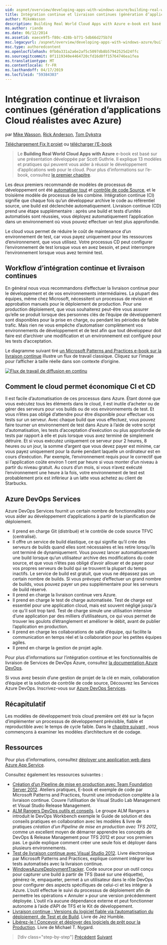 ```yaml
---
uid: aspnet/overview/developing-apps-with-windows-azure/building-real-world-cloud-apps-with-windows-azure/continuous-integration-and-continuous-delivery
title: Intégration continue et livraison continues (génération d’applications Cloud réalistes avec Azure) | Microsoft Docs
author: MikeWasson
description: Building Real World Cloud Apps with Azure e-book est basé sur une présentation développée par Scott Guthrie. Il explique 13 modèles et pratiques qui peuvent il...
ms.author: riande
ms.date: 06/12/2014
ms.assetid: eaece9f5-f80c-428b-b771-5db66d275b7d
msc.legacyurl: /aspnet/overview/developing-apps-with-windows-azure/building-real-world-cloud-apps-with-windows-azure/continuous-integration-and-continuous-delivery
msc.type: authoredcontent
ms.openlocfilehash: 0fb0a331a2a6e2af5c5097db8b57942525d24ffc
ms.sourcegitcommit: 0f1119340e4464720cfd16d0ff15764746ea1fea
ms.translationtype: MT
ms.contentlocale: fr-FR
ms.lasthandoff: 04/17/2019
ms.locfileid: "59384303"
---
```

# <a name="continuous-integration-and-continuous-delivery-building-real-world-cloud-apps-with-azure"></a>Intégration continue et livraison continues (génération d’applications Cloud réalistes avec Azure)

par [Mike Wasson](https://github.com/MikeWasson), [Rick Anderson]((https://twitter.com/RickAndMSFT)), [Tom Dykstra](https://github.com/tdykstra)

[Téléchargement Fix It projet](http://code.msdn.microsoft.com/Fix-It-app-for-Building-cdd80df4) ou [télécharger l’E-book](http://blogs.msdn.com/b/microsoft_press/archive/2014/07/23/free-ebook-building-cloud-apps-with-microsoft-azure.aspx)

> Le **Building Real World Cloud Apps with Azure** e-book est basé sur une présentation développée par Scott Guthrie. Il explique 13 modèles et pratiques qui peuvent vous aider à réussir le développement d’applications web pour le cloud. Pour plus d’informations sur l’e-book, consultez [le premier chapitre](introduction.md).


Les deux premiers recommandé de modèles de processus de développement ont été [automatiser tout](automate-everything.md) et [contrôle de code Source](source-control.md), et le troisième modèle de processus de les combine. Intégration continue (CI) signifie que chaque fois qu’un développeur archive le code au référentiel source, une build est déclenchée automatiquement. Livraison continue (CD) prend une étape supplémentaire : après une build et tests d’unités automatisés sont réussies, vous déployez automatiquement l’application dans un environnement où vous pouvez effectuer un test plus approfondie.

Le cloud vous permet de réduire le coût de maintenance d’un environnement de test, car vous payez uniquement pour les ressources d’environnement, que vous utilisez. Votre processus CD peut configurer l’environnement de test lorsque vous en avez besoin, et peut interrompre l’environnement lorsque vous avez terminé test.

## <a name="continuous-integration-and-continuous-delivery-workflow"></a>Workflow d’intégration continue et livraison continues

En général nous vous recommandons d’effectuer la livraison continue pour le développement et de vos environnements intermédiaires. La plupart des équipes, même chez Microsoft, nécessitent un processus de révision et approbation manuels pour le déploiement de production. Pour une production déploiement, que vous souhaiterez peut-être vous assurer qu’elle se produit lorsque des personnes clés de l’équipe de développement sont disponibles pour la prise en charge, ou pendant les périodes de faible trafic. Mais rien ne vous empêche d’automatiser complètement vos environnements de développement et de test afin que tout développeur doit faire est d’archiver une modification et un environnement est configuré pour les tests d’acceptation.

Le diagramme suivant tiré [un Microsoft Patterns and Practices e-book sur la livraison continue](https://aka.ms/ReleasePipeline) illustre un flux de travail classique. Cliquez sur l’image pour l’afficher à taille réelle dans son contexte d’origine.

[![Flux de travail de diffusion en continu](continuous-integration-and-continuous-delivery/_static/image1.png)](https://msdn.microsoft.com/library/dn449955.aspx)

## <a name="how-the-cloud-enables-cost-effective-ci-and-cd"></a>Comment le cloud permet économique CI et CD

Il est facile d’automatisation de ces processus dans Azure. Étant donné que vous exécutez tous les éléments dans le cloud, il est inutile d’acheter ou de gérer des serveurs pour vos builds ou de vos environnements de test. Et vous n’êtes pas obligé d’attendre pour être disponible pour effectuer vos tests sur un serveur. Avec chaque build que vous effectuez, vous pouvez faire tourner un environnement de test dans Azure à l’aide de votre script d’automatisation, les tests d’acceptation d’exécution ou plus approfondie de tests par rapport à elle et puis lorsque vous avez terminé de simplement détruire. Et si vous exécutez uniquement ce serveur pour 2 heures, 8 heures ou un jour, la somme d’argent que vous devez payer est minime, car vous payez uniquement pour la durée pendant laquelle un ordinateur est en cours d’exécution. Par exemple, l’environnement requis pour le correctif que si l’application coûte environ 1 cent par heure si vous monter d’un niveau à partir du niveau gratuit. Au cours d’un mois, si vous n’avez exécuté l’environnement une heure à la fois, votre environnement de test est probablement prix est inférieur à un latte vous achetez au client de Starbucks.

## <a name="azure-devops-services"></a>Azure DevOps Services 

Azure DevOps Services fournit un certain nombre de fonctionnalités pour vous aider au développement d’applications à partir de la planification de déploiement.

- Il prend en charge Git (distribué) et le contrôle de code source TFVC (centralisé).
- Il offre un service de build élastique, ce qui signifie qu’il crée des serveurs de builds quand elles sont nécessaires et les retire lorsqu’ils ont terminé de dynamiquement. Vous pouvez lancer automatiquement une build lorsque qu’un utilisateur archive des modifications du code source, et que vous n’êtes pas obligé d’avoir allouer et de payer pour vos propres serveurs de build qui se trouvent la plupart du temps inactifs. Le service de build est gratuit, que vous ne dépassez pas un certain nombre de builds. Si vous prévoyez d’effectuer un grand nombre de builds, vous pouvez payer un peu supplémentaire pour les serveurs de build réservé.
- Il prend en charge la livraison continue vers Azure.
- Il prend en charge le test de charge automatisée. Test de charge est essentiel pour une application cloud, mais est souvent négligé jusqu'à ce qu’il soit trop tard. Test de charge simule une utilisation intensive d’une application par des milliers d’utilisateurs, ce qui vous permet de trouver les goulots d’étranglement et améliorer le débit, avant de publier l’application en production.
- Il prend en charge les collaborations de salle d’équipe, qui facilite la communication en temps réel et la collaboration pour les petites équipes agiles.
- Il prend en charge la gestion de projet agile.


Pour plus d’informations sur l’intégration continue et les fonctionnalités de livraison de Services de DevOps Azure, consultez [la documentation Azure DevOps](/azure/devops/index).

Si vous avez besoin d’une gestion de projet de la clé en main, collaboration d’équipe et la solution de contrôle de code source, Découvrez les Services Azure DevOps. Inscrivez-vous sur [Azure DevOps Services](https://dev.azure.com/).

## <a name="summary"></a>Récapitulatif

Les modèles de développement trois cloud première ont été sur la façon d’implémenter un processus de développement prévisible, fiable et reproductible avec le temps de cycle faible. Dans le [chapitre suivant](web-development-best-practices.md) , nous commençons à examiner les modèles d’architecture et de codage.

## <a name="resources"></a>Ressources

Pour plus d’informations, consultez [déployer une application web dans Azure App Service](https://azure.microsoft.com/documentation/articles/web-sites-deploy/).

Consultez également les ressources suivantes :

- [Création d’un Pipeline de mise en production avec Team Foundation Server 2012](https://aka.ms/ReleasePipeline). Ateliers pratiques, E-book et exemple de code par Microsoft Patterns and Practices, fournit une introduction complète à la livraison continue. Couvre l’utilisation de Visual Studio Lab Management et Visual Studio Release Management.
- [ALM Rangers DevOps outils et conseils](https://aka.ms/vsarsolutions/). Le groupe ALM Rangers a introduit le DevOps Workbench exemple le Guide de solution et des conseils pratiques en collaboration avec les modèles &amp; livre de pratiques *création d’un Pipeline de mise en production avec TFS 2012*, comme un excellent moyen de démarrer apprendre les concepts de DevOps &amp; Release Management pour TFS 2012 et pour vos premiers pas. Le guide explique comment créer une seule fois et déployer dans plusieurs environnements.
- [Test de livraison continue avec Visual Studio 2012](https://msdn.microsoft.com/library/jj159345.aspx). Livre électronique par Microsoft Patterns and Practices, explique comment intégrer les tests automatisés avec la livraison continue.
- [WindowsAzureDeploymentTracker](https://github.com/RyanTBerry/WindowsAzureDeploymentTracker). Code source pour un outil conçu pour capturer une build à partir de TFS (basé sur une étiquette), générez-le, empaqueter, permet à un utilisateur dans le rôle DevOps pour configurer des aspects spécifiques de celui-ci et les intégrer à Azure. L’outil effectue le suivi du processus de déploiement afin de permettre les opérations « Annuler » pour une version précédemment déployée. L’outil n’a aucune dépendance externe et peut fonctionner autonome à l’aide d’API de TFS et le Kit de développement.
- [Livraison continue : Versions du logiciel fiable via l’automatisation du déploiement, de Test et de Build](https://www.amazon.com/Continuous-Delivery-Deployment-Automation-Addison-Wesley/dp/0321601912/ref=sr_1_1?s=books&amp;ie=UTF8&amp;qid=1377126361). Livre de Jez Humble.
- [Libérez-le ! Concevoir et déployer des logiciels de prêt pour la Production](https://www.amazon.com/Release-It-Production-Ready-Pragmatic-Programmers/dp/0978739213). Livre de Michael T. Nygard.

> [!div class="step-by-step"]
> [Précédent](source-control.md)
> [Suivant](web-development-best-practices.md)
